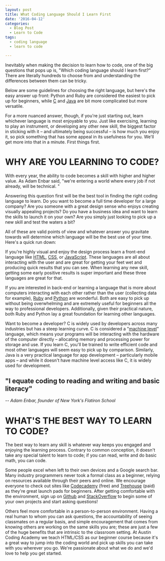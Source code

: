 ```yaml
---
layout: post
title: What Coding Language Should I Learn First
date: '2016-04-12'
categories:
  - Blog Post
  - Learn to Code
tags:
  - coding language
  - learn to code

---
```


Inevitably when making the decision to learn how to code, one of the big questions that pops up is, "Which coding language should I learn first?" There are literally hundreds to choose from and understanding the differences between them can be tricky.

Below are some guidelines for choosing the right language, but here's the easy answer up front: Python and Ruby are considered the easiest to pick up for beginners, while [C](https://en.wikipedia.org/wiki/C_(programming_language)) and [Java](https://www.java.com/en/) are bit more complicated but more versatile.

For a more nuanced answer, though, if you're just starting out, learn whichever language is most enjoyable to you. Just like exercising, learning to play an instrument, or developing any other new skill, the biggest factor in sticking with it – and ultimately being successful – is how much you enjoy it, so pick something that has some appeal in its usefulness for you. We'll get more into that in a minute. First things first.

# WHY ARE YOU LEARNING TO CODE?


With every year, the ability to code becomes a skill with higher and higher value. As Adam Enbar said, "we're entering a world where every job if not already, will be technical. "



Answering this question first will be the best tool in finding the right coding language to learn. Do you want to become a full time developer for a large company? Are you someone with a great design sense who enjoys creating visually appealing projects? Do you have a business idea and want to learn the skills to launch it on your own? Are you simply just looking to pick up a new skill and test the waters a bit?

All of these are valid points of view and whatever answer you gravitate towards will determine which language will be the best use of your time. Here's a quick run down:

If you're highly visual and enjoy the design process learn a front-end language like [HTML](https://en.wikipedia.org/wiki/HTML), [CSS](https://en.wikipedia.org/wiki/Cascading_Style_Sheets), or [JavaScript](https://en.wikipedia.org/wiki/JavaScript). These languages are all about interacting with the user and are great for getting your feet wet and producing quick results that you can see. When learning any new skill, getting some early positive results is super important and these three languages are great for that.

If you are interested in back-end or learning a language that is more about computers interacting with each other rather than the user (collecting data for example), [Ruby](https://en.wikipedia.org/wiki/Ruby_(programming_language)) and [Python](https://en.wikipedia.org/wiki/Python_(programming_language)) are wonderful. Both are easy to pick up without being overwhelming and are extremely useful for beginners all the way to professional developers. Additionally, given their practical nature, both Ruby and Python lay a great foundation for learning other languages.

Want to become a developer? C is widely used by developers across many industries but has a steep learning curve. C is considered a "[machine level](https://en.wikipedia.org/wiki/Low-level_programming_language)" language, which means your programs will be interacting with the hardware of the computer directly – allocating memory and processing power for storage and use. If you learn C, you'll be trained to write efficient code and most other languages will seem easy to pick up by comparison. Similarly, Java is a very practical language for app development – particularly mobile apps – and while it doesn't have machine level access like C, it is widely used for development.

## "I equate coding to reading and writing and basic literacy"



_-- Adam Enbar, founder of New York's Flatiron School_

# WHAT'S THE BEST WAY TO LEARN TO CODE?


The best way to learn any skill is whatever way keeps you engaged and enjoying the learning process. Contrary to common conception, it doesn't take any special talent to learn to code; if you can read, write and do basic math, you can code.



Some people excel when left to their own devices and a Google search bar. Many industry programmers never took a formal class as a beginner, relying on resources available through their peers and online. We encourage everyone to check out sites like [Codecademy](https://www.codecademy.com/) (free) and [Treehouse](https://teamtreehouse.com) (paid) as they're great launch pads for beginners. After getting comfortable with the environment, sign up on [Github](https://github.com/) and [StackOverflow](http://stackoverflow.com/) to begin some of your own projects and start asking questions!

Others feel more comfortable in a person-to-person environment. Having a real human to whom you can ask questions, the accountability of seeing classmates on a regular basis, and simple encouragement that comes from knowing others are working on the same skills you are; these are just a few of the huge benefits that are intrinsic to the classroom setting.
At Austin Coding Academy we teach HTML/CSS as our beginner course because it's a great way to jump into the coding world and pick up skills you can take with you wherever you go. We're passionate about what we do and we'd love to help you get started.
